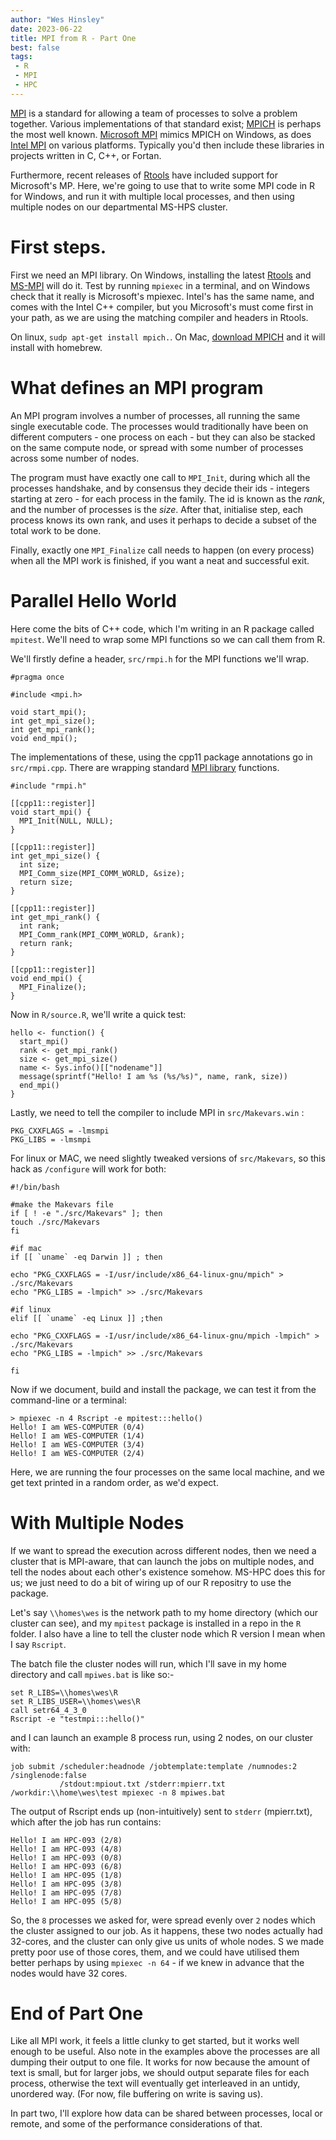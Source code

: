 ```yaml
---
author: "Wes Hinsley"
date: 2023-06-22
title: MPI from R - Part One
best: false
tags:
 - R
 - MPI
 - HPC
---
```


[MPI](https://en.wikipedia.org/wiki/Message_Passing_Interface) is a 
standard for allowing a team of processes to solve a problem together. Various
implementations of that standard exist; [MPICH](https://www.mpich.org/) is
perhaps the most well known. [Microsoft MPI](https://github.com/Microsoft/Microsoft-MPI)
mimics MPICH on Windows, as does [Intel MPI](https://www.intel.com/content/www/us/en/developer/tools/oneapi/mpi-library.html#gs.1crzpx)
on various platforms. Typically you'd then include these libraries in projects 
written in C, C++, or Fortan.

Furthermore, recent releases of [Rtools](https://cran.r-project.org/bin/windows/Rtools/)
have included support for Microsoft's MP. Here, we're going to use that to write some
MPI code in R for Windows, and run it with multiple local processes, and then using
multiple nodes on our departmental MS-HPS cluster.

# First steps.

First we need an MPI library. On Windows, installing
the latest [Rtools](https://cran.r-project.org/bin/windows/Rtools/) and
[MS-MPI](https://learn.microsoft.com/en-us/message-passing-interface/microsoft-mpi)
will do it. Test by running `mpiexec` in a terminal, and on Windows check that it really is
Microsoft's mpiexec. Intel's has the same name, and comes with the Intel C++ compiler, but
you Microsoft's must come first in your path, as we are using the matching compiler and headers 
in Rtools.

On linux, `sudp apt-get install mpich.`. On Mac, [download MPICH](http://www.mpich.org/downloads/) 
and it will install with homebrew.

# What defines an MPI program

An MPI program involves a number of processes, all running the same single executable code.
The processes would traditionally have been on different computers - one process on each - 
but they can also be stacked on the same compute node, or spread with some number of 
processes across some number of nodes. 

The program must have exactly one call to `MPI_Init`, during which all the processes handshake, 
and by consensus they decide their ids - integers starting at zero - for each process in the 
family. The id is known as the _rank_, and the number of processes is the _size_. After that,
initialise step, each process knows its own rank, and uses it perhaps to decide a 
subset of the total work to be done. 

Finally, exactly one `MPI_Finalize` call needs to happen (on every process) when all the MPI 
work is finished, if you want a neat and successful exit.

# Parallel Hello World

Here come the bits of C++ code, which I'm writing in an R package called `mpitest`.
We'll need to wrap some MPI functions so we can call them from R.

We'll firstly define a header, `src/rmpi.h` for the MPI functions we'll wrap.
```
#pragma once

#include <mpi.h>

void start_mpi();
int get_mpi_size();
int get_mpi_rank();
void end_mpi();
```

The implementations of these, using the cpp11 package annotations go in `src/rmpi.cpp`.
There are wrapping standard [MPI library](https://www.mpich.org/static/docs/v3.3/www3/)
functions.

```
#include "rmpi.h"

[[cpp11::register]]
void start_mpi() {
  MPI_Init(NULL, NULL);
}

[[cpp11::register]]
int get_mpi_size() {
  int size;
  MPI_Comm_size(MPI_COMM_WORLD, &size);
  return size;
}

[[cpp11::register]]
int get_mpi_rank() {
  int rank;
  MPI_Comm_rank(MPI_COMM_WORLD, &rank);
  return rank;
}

[[cpp11::register]]
void end_mpi() {
  MPI_Finalize();
}
```

Now in `R/source.R`, we'll write a quick test:

```
hello <- function() {
  start_mpi()
  rank <- get_mpi_rank()
  size <- get_mpi_size()
  name <- Sys.info()[["nodename"]]
  message(sprintf("Hello! I am %s (%s/%s)", name, rank, size))
  end_mpi()
}
```

Lastly, we need to tell the compiler to include MPI in `src/Makevars.win` :
```
PKG_CXXFLAGS = -lmsmpi
PKG_LIBS = -lmsmpi
```

For linux or MAC, we need slightly tweaked versions of `src/Makevars`, so 
this hack as `/configure` will work for both:

```
#!/bin/bash

#make the Makevars file
if [ ! -e "./src/Makevars" ]; then
touch ./src/Makevars
fi

#if mac
if [[ `uname` -eq Darwin ]] ; then

echo "PKG_CXXFLAGS = -I/usr/include/x86_64-linux-gnu/mpich" > ./src/Makevars
echo "PKG_LIBS = -lmpich" >> ./src/Makevars

#if linux
elif [[ `uname` -eq Linux ]] ;then

echo "PKG_CXXFLAGS = -I/usr/include/x86_64-linux-gnu/mpich -lmpich" > ./src/Makevars
echo "PKG_LIBS = -lmpich" >> ./src/Makevars

fi
```

Now if we document, build and install the package, we can test it 
from the command-line or a terminal:

```
> mpiexec -n 4 Rscript -e mpitest:::hello()
Hello! I am WES-COMPUTER (0/4)
Hello! I am WES-COMPUTER (1/4)
Hello! I am WES-COMPUTER (3/4)
Hello! I am WES-COMPUTER (2/4)
```

Here, we are running the four processes on the same local machine, and we 
get text printed in a random order, as we'd expect. 

# With Multiple Nodes

If we want to spread the execution across different nodes, then we need a 
cluster that is MPI-aware, that can launch the jobs on multiple nodes, and
tell the nodes about each other's existence somehow. MS-HPC does this 
for us; we just need to do a bit of wiring up of our R repositry to use the
package. 

Let's say `\\homes\wes` is the network path to my home directory 
(which our cluster can see), and my `mpitest` package is installed
in a repo in the `R` folder. I also have a line to tell the cluster node
which R version I mean when I say `Rscript`. 

The batch file the cluster nodes will run, which I'll save in my
home directory and call `mpiwes.bat` is like so:-

``` 
set R_LIBS=\\homes\wes\R
set R_LIBS_USER=\\homes\wes\R
call setr64_4_3_0
Rscript -e "testmpi:::hello()"

```

and I can launch an example 8 process run, using 2 nodes, on our cluster with:

```
job submit /scheduler:headnode /jobtemplate:template /numnodes:2 /singlenode:false 
           /stdout:mpiout.txt /stderr:mpierr.txt /workdir:\\home\wes\test mpiexec -n 8 mpiwes.bat
```

The output of Rscript ends up (non-intuitively) sent to `stderr` (mpierr.txt), which after the job has run contains:

```
Hello! I am HPC-093 (2/8)
Hello! I am HPC-093 (4/8)
Hello! I am HPC-093 (0/8)
Hello! I am HPC-093 (6/8)
Hello! I am HPC-095 (1/8)
Hello! I am HPC-095 (3/8)
Hello! I am HPC-095 (7/8)
Hello! I am HPC-095 (5/8)
```

So, the `8` processes we asked for, were spread evenly over `2` nodes which the cluster
assigned to our job. As it happens, these two nodes actually had 32-cores, and the cluster
can only give us units of whole nodes. S we made pretty poor use of those cores, them, and
we could have utilised them better perhaps by using `mpiexec -n 64` - if we knew in advance
that the nodes would have 32 cores.

# End of Part One

Like all MPI work, it feels a little clunky to get started, but it works well enough 
to be useful. Also note in the examples above the processes are all dumping their output
to one file. It works for now because the amount of text is small, but for larger jobs, we
should output separate files for each process, otherwise the text will eventually get
interleaved in an untidy, unordered way. (For now, file buffering on write is saving us).

In part two, I'll explore how data can be shared between processes, local or remote, and 
some of the performance considerations of that.

